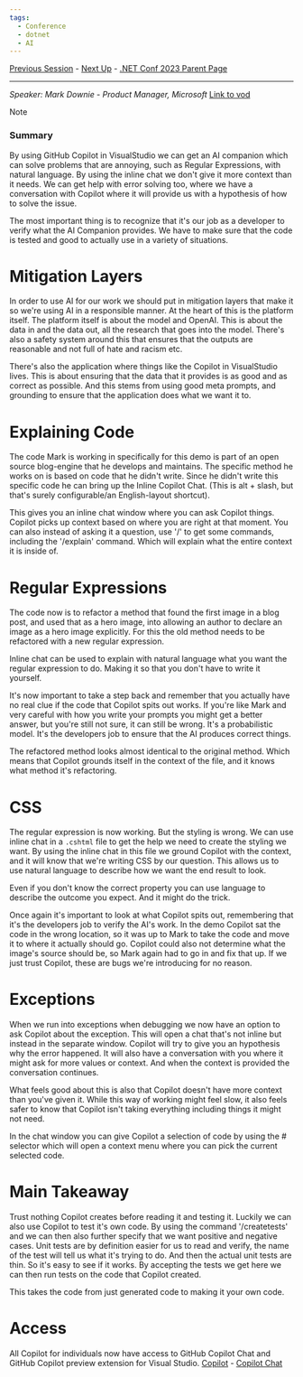 ```yaml
---
tags:
  - Conference
  - dotnet
  - AI
---
```

[Previous Session](Integrating%20Third-party%20Services%20with%20.NET%208's%20Identity%20Framework.md) - [Next Up](Clean%20Architecture%20with%20ASP.NET%20Core%208.md) - [.NET Conf 2023 Parent Page](../README.md)

---
_Speaker: Mark Downie - Product Manager, Microsoft_
[Link to vod](https://youtu.be/nsSNVZF8NYo)

>[!note]
>### Summary
>By using GitHub Copilot in VisualStudio we can get an AI companion which can solve problems that are annoying, such as Regular Expressions, with natural language. By using the inline chat we don't give it more context than it needs. We can get help with error solving too, where we have a conversation with Copilot where it will provide us with a hypothesis of how to solve the issue.
>
>The most important thing is to recognize that it's our job as a developer to verify what the AI Companion provides. We have to make sure that the code is tested and good to actually use in a variety of situations.

# Mitigation Layers
In order to use AI for our work we should put in mitigation layers that make it so we're using AI in a responsible manner. At the heart of this is the platform itself. The platform itself is about the model and OpenAI. This is about the data in and the data out, all the research that goes into the model. There's also a safety system around this that ensures that the outputs are reasonable and not full of hate and racism etc. 

There's also the application where things like the Copilot in VisualStudio lives. This is about ensuring that the data that it provides is as good and as correct as possible. And this stems from using good meta prompts, and grounding to ensure that the application does what we want it to.
# Explaining Code
The code Mark is working in specifically for this demo is part of an open source blog-engine that he develops and maintains. The specific method he works on is based on code that he didn't write. Since he didn't write this specific code he can bring up the Inline Copilot Chat. (This is alt + slash, but that's surely configurable/an English-layout shortcut). 

This gives you an inline chat window where you can ask Copilot things. Copilot picks up context based on where you are right at that moment. You can also instead of asking it a question, use '/' to get some commands, including the '/explain' command. Which will explain what the entire context it is inside of. 
# Regular Expressions
The code now is to refactor a method that found the first image in a blog post, and used that as a hero image, into allowing an author to declare an image as a hero image explicitly. For this the old method needs to be refactored with a new regular expression.

Inline chat can be used to explain with natural language what you want the regular expression to do. Making it so that you don't have to write it yourself.

It's now important to take a step back and remember that you actually have no real clue if the code that Copilot spits out works. If you're like Mark and very careful with how you write your prompts you might get a better answer, but you're still not sure, it can still be wrong. It's a probabilistic model. It's the developers job to ensure that the AI produces correct things.

The refactored method looks almost identical to the original method. Which means that Copilot grounds itself in the context of the file, and it knows what method it's refactoring.
# CSS
The regular expression is now working. But the styling is wrong. We can use inline chat in a `.cshtml` file to get the help we need to create the styling we want. By using the inline chat in this file we ground Copilot with the context, and it will know that we're writing CSS by our question. This allows us to use natural language to describe how we want the end result to look. 

Even if you don't know the correct property you can use language to describe the outcome you expect. And it might do the trick. 

Once again it's important to look at what Copilot spits out, remembering that it's the developers job to verify the AI's work. In the demo Copilot sat the code in the wrong location, so it was up to Mark to take the code and move it to where it actually should go. Copilot could also not determine what the image's source should be, so Mark again had to go in and fix that up. If we just trust Copilot, these are bugs we're introducing for no reason.
# Exceptions
When we run into exceptions when debugging we now have an option to ask Copilot about the exception. This will open a chat that's not inline but instead in the separate window. Copilot will try to give you an hypothesis why the error happened. It will also have a conversation with you where it might ask for more values or context. And when the context is provided the conversation continues.

What feels good about this is also that Copilot doesn't have more context than you've given it. While this way of working might feel slow, it also feels safer to know that Copilot isn't taking everything including things it might not need. 

In the chat window you can give Copilot a selection of code by using the # selector which will open a context menu where you can pick the current selected code.
# Main Takeaway
Trust nothing Copilot creates before reading it and testing it. Luckily we can also use Copilot to test it's own code. By using the command '/createtests' and we can then also further specify that we want positive and negative cases. Unit tests are by definition easier for us to read and verify, the name of the test will tell us what it's trying to do. And then the actual unit tests are thin. So it's easy to see if it works. By accepting the tests we get here we can then run tests on the code that Copilot created.

This takes the code from just generated code to making it your own code.
# Access
All Copilot for individuals now have access to GitHub Copilot Chat and GitHub Copilot preview extension for Visual Studio.
[Copilot](https://aka.ms/vs/copilot) - [Copilot Chat](https://aka.ms/vs/copilot-chat)